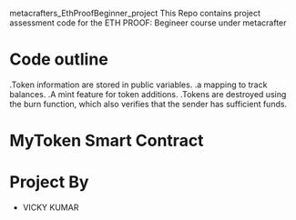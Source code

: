 metacrafters_EthProofBeginner_project
This Repo contains  project assessment code for the  ETH PROOF: Begineer course under metacrafter


# Code outline 
.Token information are stored in public  variables. 
.a mapping to track balances. 
.A mint feature for token additions. .Tokens are destroyed using the burn  function, which also verifies that the sender has sufficient funds.

# MyToken Smart Contract

# Project By
- VICKY KUMAR
